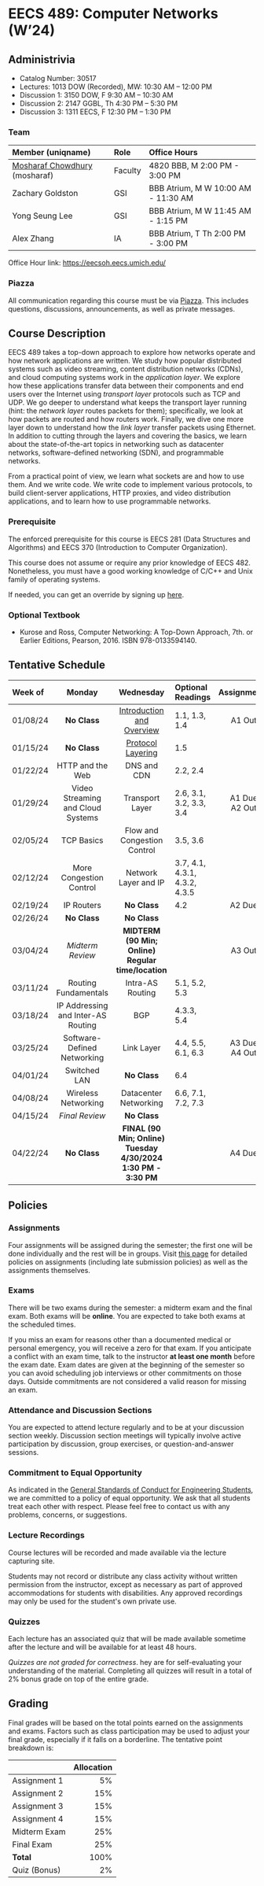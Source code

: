 # EECS 489: Computer Networks (W’24)

## Administrivia
 - Catalog Number: 30517
 - Lectures: 1013 DOW (Recorded), MW: 10:30 AM – 12:00 PM
 - Discussion 1: 3150 DOW, F 9:30 AM – 10:30 AM
 - Discussion 2: 2147 GGBL, Th 4:30 PM – 5:30 PM
 - Discussion 3: 1311 EECS, F 12:30 PM – 1:30 PM

### Team

| Member (uniqname) | Role | Office Hours |
| :---------------- | :--- | :----------- |
| [Mosharaf Chowdhury](http://www.mosharaf.com/) (mosharaf) | Faculty | 4820 BBB, M 2:00 PM - 3:00 PM
| Zachary Goldston | GSI | BBB Atrium, M W 10:00 AM - 11:30 AM
| Yong Seung Lee   | GSI | BBB Atrium, M W 11:45 AM - 1:15 PM
| Alex Zhang       | IA  | BBB Atrium, T Th 2:00 PM - 3:00 PM

Office Hour link: https://eecsoh.eecs.umich.edu/ 

### Piazza
All communication regarding this course must be via [Piazza](https://piazza.com/umich/winter2024/eecs489). 
This includes questions, discussions, announcements, as well as private messages.

## Course Description
EECS 489 takes a top-down approach to explore how networks operate and how network applications are written. 
We study how popular distributed systems such as video streaming, content distribution networks (CDNs), and cloud computing systems work in the *application layer*.
We explore how these applications transfer data between their components and end users over the Internet using *transport layer* protocols such as TCP and UDP.
We go deeper to understand what keeps the transport layer running (hint: the *network layer* routes packets for them); specifically, we look at how packets are routed and how routers work.
Finally, we dive one more layer down to understand how the *link layer* transfer packets using Ethernet.
In addition to cutting through the layers and covering the basics, we learn about the state-of-the-art topics in networking such as datacenter networks, software-defined networking (SDN), and programmable networks. 

From a practical point of view, we learn what sockets are and how to use them. 
And we write code. 
We write code to implement various protocols, to build client-server applications, HTTP proxies, and video distribution applications, and to learn how to use programmable networks.

### Prerequisite

The enforced prerequisite for this course is EECS 281 (Data Structures and Algorithms) and EECS 370 (Introduction to Computer Organization). 

This course does not assume or require any prior knowledge of EECS 482.
Nonetheless, you must have a good working knowledge of C/C++ and Unix family of operating systems.

If needed, you can get an override by signing up [here](https://forms.gle/vaW6x4UsbjFvT6WP7).

### Optional Textbook

- Kurose and Ross, Computer Networking: A Top-Down Approach, 7th. or Earlier Editions, Pearson, 2016. ISBN 978-0133594140.

## Tentative Schedule

| Week of  | Monday | Wednesday | Optional Readings | Assignments
|:---------|:------:|:---------:|:------------------|:----------:
| 01/08/24 | **No Class** | [Introduction and Overview](Slides/011024.pdf) | 1.1, 1.3, 1.4 | A1 Out
| 01/15/24 | **No Class** | [Protocol Layering](Slides/011724.pdf) | 1.5
| 01/22/24 | HTTP and the Web | DNS and CDN | 2.2, 2.4
| 01/29/24 | Video Streaming and Cloud Systems | Transport Layer | 2.6, 3.1, 3.2, 3.3, 3.4 | A1 Due<br>A2 Out
| 02/05/24 | TCP Basics | Flow and Congestion Control | 3.5, 3.6
| 02/12/24 | More Congestion Control | Network Layer and IP | 3.7, 4.1, 4.3.1, 4.3.2, 4.3.5
| 02/19/24 | IP Routers | **No Class** | 4.2 | A2 Due
| 02/26/24 | **No Class** | **No Class**
| 03/04/24 | *Midterm Review* | **MIDTERM (90 Min; Online) <br> Regular time/location** | | A3 Out
| 03/11/24 | Routing Fundamentals | Intra-AS Routing | 5.1, 5.2, 5.3
| 03/18/24 | IP Addressing and Inter-AS Routing | BGP | 4.3.3, 5.4
| 03/25/24 | Software-Defined Networking | Link Layer | 4.4, 5.5, 6.1, 6.3 | A3 Due<br>A4 Out
| 04/01/24 | Switched LAN | **No Class** | 6.4
| 04/08/24 | Wireless Networking | Datacenter Networking | 6.6, 7.1, 7.2, 7.3
| 04/15/24 | *Final Review* | **No Class**
| 04/22/24 | **No Class** | **FINAL (90 Min; Online) <br> Tuesday 4/30/2024 <br> 1:30 PM - 3:30 PM** | | A4 Due

## Policies

### Assignments
Four assignments will be assigned during the semester; the first one will be done individually and the rest will be in groups.
Visit [this page](Assignments) for detailed policies on assignments (including late submission policies) as well as the assignments themselves. 

### Exams
There will be two exams during the semester: a midterm exam and the final exam. 
Both exams will be **online**.
You are expected to take both exams at the scheduled times. 

If you miss an exam for reasons other than a documented medical or personal emergency, you will receive a zero for that exam. 
If you anticipate a conflict with an exam time, talk to the instructor **at least one month** before the exam date. 
Exam dates are given at the beginning of the semester so you can avoid scheduling job interviews or other commitments on those days. 
Outside commitments are not considered a valid reason for missing an exam.

### Attendance and Discussion Sections
You are expected to attend lecture regularly and to be at your discussion section weekly. 
Discussion section meetings will typically involve active participation by discussion, group exercises, or question-and-answer sessions.

### Commitment to Equal Opportunity 
As indicated in the [General Standards of Conduct for Engineering Students](https://bulletin.engin.umich.edu/rules/#generalstandardsofconductforengineeringstudents), we are committed to a policy of equal opportunity. 
We ask that all students treat each other with respect. 
Please feel free to contact us with any problems, concerns, or suggestions.

### Lecture Recordings

Course lectures will be recorded and made available via the lecture capturing site. 

Students may not record or distribute any class activity without written permission from the instructor, except as necessary as part of approved accommodations for students with disabilities. 
Any approved recordings may only be used for the student's own private use.

### Quizzes
Each lecture has an associated quiz that will be made available sometime after the lecture and will be available for at least 48 hours. 

*Quizzes are not graded for correctness*. 
hey are for self-evaluating your understanding of the material. 
Completing all quizzes will result in a total of 2% bonus grade on top of the entire grade.

## Grading
Final grades will be based on the total points earned on the assignments and exams. 
Factors such as class participation may be used to adjust your final grade, especially if it falls on a borderline. 
The tentative point breakdown is:

|              | Allocation 
| -------------| ----------:
| Assignment 1 |  5%        
| Assignment 2 | 15%        
| Assignment 3 | 15%        
| Assignment 4 | 15%        
| Midterm Exam | 25%        
| Final Exam   | 25%
| **Total**    |100%
| Quiz (Bonus) |  2%  
